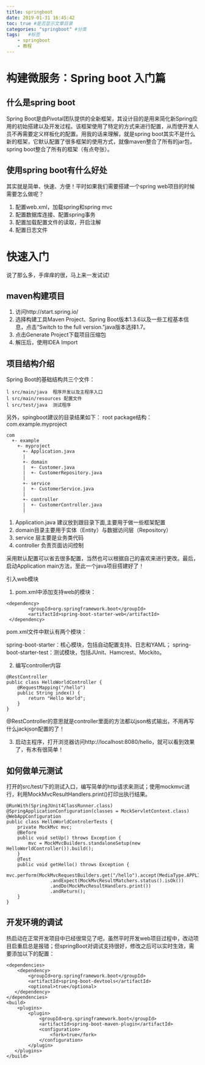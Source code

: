 ```yaml
---
title: springboot
date: 2019-01-31 16:45:42
toc: true #是否显示文章目录
categories: "springboot" #分类
tags:   #标签
	- springboot
	- 教程
---
```


构建微服务：Spring boot 入门篇
===========

什么是spring boot
-------------

Spring Boot是由Pivotal团队提供的全新框架，其设计目的是用来简化新Spring应用的初始搭建以及开发过程。该框架使用了特定的方式来进行配置，从而使开发人员不再需要定义样板化的配置。用我的话来理解，就是spring boot其实不是什么新的框架，它默认配置了很多框架的使用方式，就像maven整合了所有的jar包，spring boot整合了所有的框架（有点夸张）。

使用spring boot有什么好处
--------

其实就是简单、快速、方便！平时如果我们需要搭建一个spring web项目的时候需要怎么做呢？
1. 配置web.xml，加载spring和spring mvc
2. 配置数据库连接、配置spring事务
3. 配置加载配置文件的读取，开启注解
4. 配置日志文件

快速入门
=========

说了那么多，手痒痒的很，马上来一发试试!

maven构建项目
--------

1. 访问http://start.spring.io/
2. 选择构建工具Maven Project、Spring Boot版本1.3.6以及一些工程基本信息，点击“Switch to the full version.”java版本选择1.7。
3. 点击Generate Project下载项目压缩包
4. 解压后，使用IDEA Import

项目结构介绍
--------

Spring Boot的基础结构共三个文件：

```
l src/main/java  程序开发以及主程序入口
l src/main/resources 配置文件
l src/test/java  测试程序
```

另外，spingboot建议的目录结果如下：
root package结构：com.example.myproject

```
com
  +- example
    +- myproject
      +- Application.java
      |
      +- domain
      |  +- Customer.java
      |  +- CustomerRepository.java
      |
      +- service
      |  +- CustomerService.java
      |
      +- controller
      |  +- CustomerController.java
      |
```

1. Application.java 建议放到跟目录下面,主要用于做一些框架配置
2. domain目录主要用于实体（Entity）与数据访问层（Repository）
3. service 层主要是业务类代码
4. controller 负责页面访问控制

采用默认配置可以省去很多配置，当然也可以根据自己的喜欢来进行更改。最后，启动Application main方法，至此一个java项目搭建好了！

引入web模块

1. pom.xml中添加支持web的模块：

```
<dependency>
        <groupId>org.springframework.boot</groupId>
        <artifactId>spring-boot-starter-web</artifactId>
 </dependency>
```

pom.xml文件中默认有两个模块：

spring-boot-starter：核心模块，包括自动配置支持、日志和YAML；
spring-boot-starter-test：测试模块，包括JUnit、Hamcrest、Mockito。

2. 编写controller内容
```
@RestController
public class HelloWorldController {
    @RequestMapping("/hello")
    public String index() {
        return "Hello World";
    }
}
```

@RestController的意思就是controller里面的方法都以json格式输出，不用再写什么jackjson配置的了！

3. 启动主程序，打开浏览器访问http://localhost:8080/hello，就可以看到效果了，有木有很简单！

如何做单元测试
------

打开的src/test/下的测试入口，编写简单的http请求来测试；使用mockmvc进行，利用MockMvcResultHandlers.print()打印出执行结果。
```
@RunWith(SpringJUnit4ClassRunner.class)
@SpringApplicationConfiguration(classes = MockServletContext.class)
@WebAppConfiguration
public class HelloWorldControlerTests {
    private MockMvc mvc;
    @Before
    public void setUp() throws Exception {
        mvc = MockMvcBuilders.standaloneSetup(new HelloWorldController()).build();
    }
    @Test
    public void getHello() throws Exception {
    mvc.perform(MockMvcRequestBuilders.get("/hello").accept(MediaType.APPLICATION_JSON))
                .andExpect(MockMvcResultMatchers.status().isOk())
                .andDo(MockMvcResultHandlers.print())
                .andReturn();
    }
}
```

开发环境的调试
----------

热启动在正常开发项目中已经很常见了吧，虽然平时开发web项目过程中，改动项目启重启总是报错；但springBoot对调试支持很好，修改之后可以实时生效，需要添加以下的配置：
```
<dependencies>
    <dependency>
        <groupId>org.springframework.boot</groupId>
        <artifactId>spring-boot-devtools</artifactId>
        <optional>true</optional>
   </dependency>
</dependencies>
<build>
    <plugins>
        <plugin>
            <groupId>org.springframework.boot</groupId>
            <artifactId>spring-boot-maven-plugin</artifactId>
            <configuration>
                <fork>true</fork>
            </configuration>
        </plugin>
   </plugins>
</build>
```